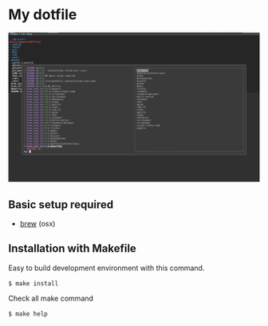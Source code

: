 # My dotfile

![screenshot](./assets/screen_shot.png)

## Basic setup required
- [brew](https://brew.sh/) (osx)

## Installation with Makefile

Easy to build development environment with this command.
```
$ make install
```

Check all make command
```
$ make help
```
